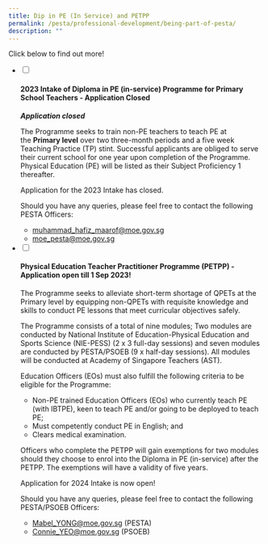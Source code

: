 ```yaml
---
title: Dip in PE (In Service) and PETPP
permalink: /pesta/professional-development/being-part-of-pesta/
description: ""
---
```

Click below to find out more!

<ul class="jekyllcodex_accordion">
  <li>
    <input type="checkbox" id="accordion22">
    <label for="accordion22"><h4>2023 Intake of Diploma in PE (in-service) Programme for Primary School Teachers - Application Closed</h4></label>
    <div>
    <p><strong><em>Application closed</em></strong></p>
<p>The Programme seeks to train non-PE teachers to teach PE at the&nbsp;<strong>Primary level</strong>&nbsp;over two three-month periods and a five week Teaching Practice (TP) stint. Successful applicants are obliged to serve their current school for one year upon completion of the Programme. Physical Education (PE) will be listed as their Subject Proficiency 1 thereafter.&nbsp;</p>
<p>Application for the 2023 Intake has closed.&nbsp;</p>
<p>Should you have any queries, please feel free to contact the following PESTA Officers:</p>
<ul>
<li><a href="mailto:muhammad_hafiz_maarof@moe.gov.sg">muhammad_hafiz_maarof@moe.gov.sg</a>&nbsp;</li>
<li><a href="mailto:moe_pesta@moe.gov.sg">moe_pesta@moe.gov.sg</a></li>
</ul>
    </div>
  </li>
  <li>
    <input type="checkbox" id="accordion23">
    <label for="accordion23"><h4>Physical Education Teacher Practitioner Programme (PETPP) - Application open till 1 Sep 2023!</h4></label>
    <div>
      <p><em></em>  </p>
<p>The Programme seeks to alleviate short-term shortage of QPETs at the Primary level by equipping non-QPETs with requisite knowledge and skills to conduct PE lessons that meet curricular objectives safely.&nbsp;</p>
<p>The Programme consists of a total of nine modules; Two modules are conducted by National Institute of Education-Physical Education and Sports Science (NIE-PESS) (2 x 3 full-day sessions) and seven modules are conducted by PESTA/PSOEB (9 x half-day sessions). All modules will be conducted at Academy of Singapore Teachers (AST).</p>
<p>Education Officers (EOs) must also fulfill the following criteria to be eligible for the Programme:</p>
<ul>
<li>Non-PE trained Education Officers (EOs) who currently teach PE (with IBTPE), keen to teach PE and/or going to be deployed to teach PE;</li>
<li>Must competently conduct PE in English; and</li>
<li>Clears medical examination.</li>
</ul>
<p>Officers who complete the PETPP will gain exemptions for two modules should they choose to enrol into the Diploma in PE (in-service) after the PETPP. The exemptions will have a validity of five years.</p><p></p>
<p>Application for 2024 Intake is now open!</p>
<p>Should you have any queries, please feel free to contact the following PESTA/PSOEB Officers:</p>
<ul>
<li><a href="mailto:Mabel_YEO@moe.gov.sg">Mabel_YONG@moe.gov.sg</a>&nbsp;(PESTA)</li>
<li><a href="mailto:Connie_YEO@moe.gov.sg">Connie_YEO@moe.gov.sg</a>&nbsp;(PSOEB)</li>
</ul>
    </div>
  </li>
</ul>